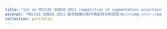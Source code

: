 ```yaml
---
title: "1st on MICCAI QUBIQ-2021 competition of segmentation uncertainty quantification"
excerpt: "MICCAI QUBIQ-2021 医学图像分割不确定性分析冠军<br/><img src='/images/mic.png' height='300' width='450'>"
collection: portfolio
---
```



